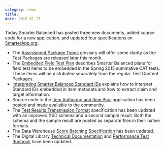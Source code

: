 ```yaml
---
category: news
title: 
date: 2015-01-17
---
```

Today Smarter Balanced has posted three new documents, added source code for a new application, and updated four specifications on [SmarterApp.org](http://www.smarterapp.org):

* The [Assessment Package Types](http://www.smarterapp.org/deployment/AssessmentPackageTypes.html) glossary will offer some clarity as the Test Packages are released later this month.
* The [Embedded Field Test Plan](http://www.smarterapp.org/deployment/EmbeddedFieldTestPlan-2015.html) describes Smarter Balanced plans for field test items to be embedded in the Spring 2015 summative CAT tests. These items will be distributed separately from the regular Test Content Packages.
* [Interpreting Smarter Balanced Standard IDs](http://www.smarterapp.org/deployment/InterpretingSmarterBalancedStandardIDs.html) explains how to interpret Standard IDs embedded in item metadata and how to extract claim and target information.
* Source code to the [Item Authoring and Item Pool](http://www.smarterapp.org/source) application has been posted and made available to the community.
* The [Test Results Transmission Format](http://www.smarterapp.org/specs/TestResultsTransmissionFormat.html) specification has been updated with an improved XSD schema and a second sample result. Both the schema and the sample result are posted as separate files in their native formats.
* The Data Warehouse [Score Batching Specification](http://www.smarterapp.org/specs/DataWarehouse-DataSpec-ScoreBatching.html) has been updated.
* The Digital Library [Technical Documentation](http://www.smarterapp.org/specs/DigitalLibrary-TechnicalSystemsDocumentation.html) and [Performance Test Runbook](http://www.smarterapp.org/specs/DigitalLibrary-PerformanceTestRunbook.html) have been updated.
